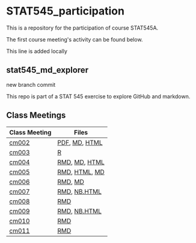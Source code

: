 # STAT545_participation
This is a repository for the participation of course STAT545A. 

The first course meeting's activity can be found below.

This line is added locally 



## stat545_md_explorer
new branch commit 

This repo is part of a STAT 545 exercise to explore GitHub and markdown.


## Class Meetings
|Class Meeting   | Files   |  
|--------|---------|
| [cm002](https://github.com/ShuxianFan/STAT545_participation/tree/master/cm002)  | [PDF](https://github.com/ShuxianFan/STAT545_participation/blob/master/cm002/md_explorer.pdf), [MD](https://github.com/ShuxianFan/STAT545_participation/blob/master/cm002/md_explorer.md), [HTML](https://github.com/ShuxianFan/STAT545_participation/blob/master/cm002/md_explorer.html)  | 
| [cm003](https://github.com/ShuxianFan/STAT545_participation/tree/master/cm003)  | [R](https://github.com/ShuxianFan/STAT545_participation/blob/master/cm003/cm003-exercise.R) | 
| [cm004](https://github.com/ShuxianFan/STAT545_participation/tree/master/cm004)|[RMD](https://github.com/ShuxianFan/STAT545_participation/blob/master/cm004/cm004-exercise-df.Rmd), [MD](https://github.com/ShuxianFan/STAT545_participation/blob/master/cm004/cm004-exercise-df.md), [HTML](https://github.com/ShuxianFan/STAT545_participation/blob/master/cm004/cm004-exercise-df.html)| 
| [cm005](https://github.com/ShuxianFan/STAT545_participation/tree/master/cm005)  | [RMD](https://github.com/ShuxianFan/STAT545_participation/blob/master/cm005/cm005-exercise.Rmd), [HTML](https://github.com/ShuxianFan/STAT545_participation/blob/master/cm005/cm005-exercise.html), [MD](https://github.com/ShuxianFan/STAT545_participation/blob/master/cm005/cm005-exercise.md)| 
| [cm006](https://github.com/ShuxianFan/STAT545_participation/tree/master/cm006) |[RMD](https://github.com/ShuxianFan/STAT545_participation/blob/master/cm006/cm006-exercise.Rmd), [MD](https://github.com/ShuxianFan/STAT545_participation/blob/master/cm006/cm006-exercise.md)    | 
| [cm007](https://github.com/ShuxianFan/STAT545_participation/tree/master/cm007)  | [RMD](https://github.com/ShuxianFan/STAT545_participation/blob/master/cm007/cm007-exercise.Rmd), [NB.HTML](https://github.com/ShuxianFan/STAT545_participation/blob/master/cm007/cm007-exercise.nb.html)  | 
| [cm008](https://github.com/ShuxianFan/STAT545_participation/tree/master/cm008)  | [RMD](https://github.com/ShuxianFan/STAT545_participation/blob/master/cm008/cm008-exercise.Rmd)  | 
| [cm009](https://github.com/ShuxianFan/STAT545_participation/tree/master/cm009) | [RMD](https://github.com/ShuxianFan/STAT545_participation/blob/master/cm009/cm009-exercise.Rmd), [NB.HTML](https://github.com/ShuxianFan/STAT545_participation/blob/master/cm009/cm009-exercise.nb.html)  | 
| [cm010](https://github.com/ShuxianFan/STAT545_participation/tree/master/cm010) |[RMD](https://github.com/ShuxianFan/STAT545_participation/blob/master/cm010/cm010-exercise.Rmd)   | 
| [cm011](https://github.com/ShuxianFan/STAT545_participation/tree/master/cm011)  |[RMD](https://github.com/ShuxianFan/STAT545_participation/blob/master/cm011/cm011-exercise.Rmd)   | 



